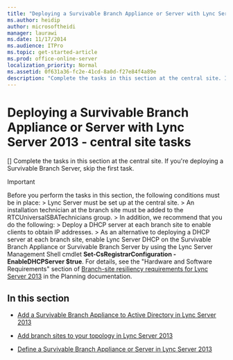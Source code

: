 ```yaml
---
title: "Deploying a Survivable Branch Appliance or Server with Lync Server 2013 - central site tasks"
ms.author: heidip
author: microsoftheidi
manager: laurawi
ms.date: 11/17/2014
ms.audience: ITPro
ms.topic: get-started-article
ms.prod: office-online-server
localization_priority: Normal
ms.assetid: 0f631a36-fc2e-41cd-8a0d-f27e84f4a89e
description: "Complete the tasks in this section at the central site. If you're deploying a Survivable Branch Server, skip the first task."
---
```


# Deploying a Survivable Branch Appliance or Server with Lync Server 2013 - central site tasks
[]
Complete the tasks in this section at the central site. If you're deploying a Survivable Branch Server, skip the first task.
  
> [!IMPORTANT]
>  Before you perform the tasks in this section, the following conditions must be in place: >  Lync Server must be set up at the central site. >  An installation technician at the branch site must be added to the RTCUniversalSBATechnicians group. >  In addition, we recommend that you do the following: >  Deploy a DHCP server at each branch site to enable clients to obtain IP addresses. >  As an alternative to deploying a DHCP server at each branch site, enable Lync Server DHCP on the Survivable Branch Appliance or Survivable Branch Server by using the Lync Server Management Shell cmdlet **Set-CsRegistrarConfiguration -EnableDHCPServer $true**. For details, see the "Hardware and Software Requirements" section of [Branch-site resiliency requirements for Lync Server 2013](branch-site-resiliency-requirements.md) in the Planning documentation. 
  
## In this section

- [Add a Survivable Branch Appliance to Active Directory in Lync Server 2013](add-a-survivable-branch-appliance-to-active-directory.md)
    
- [Add branch sites to your topology in Lync Server 2013](add-branch-sites-to-your-topology.md)
    
- [Define a Survivable Branch Appliance or Server in Lync Server 2013](define-a-survivable-branch-appliance-or-server.md)
    

